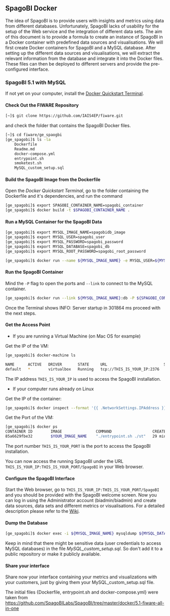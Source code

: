 ## SpagoBI Docker
The idea of SpagoBI is to provide users with insights and metrics using data from different databases. Unfortunately, SpagoBI lacks of usability for the setup of the Web service and the integration of different data sets. The aim of this document is to provide a formula to create an instance of SpagoBI in a Docker container with predefined data sources and visualisations.
We will first create Docker containers for SpagoBI and a MySQL database. After setting up the different data sources and visualisations, we will extract the relevant information from the database and integrate it into the Docker files.
These files can then be deployed to different servers and provide the pre-configured interface.

### SpagoBI 5.1 with MySQL

If not yet on your computer, install the [Docker Quickstart Terminal](https://docs.docker.com/).

#### Check Out the FIWARE Repository

```bash
[~]$ git clone https://github.com/IAIS4EP/fiware.git
```

and check the folder that contains the SpagoBI Docker files.

```bash
[~]$ cd fiware/ge_spaogbi
[ge_spagobi]$ ls -la
    Dockerfile
    Readme.md
    docker-compose.yml
    entrypoint.sh
    smoketest.sh
    MySQL_custom_setup.sql
```

#### Build the SpagoBI Image from the Dockerfile

Open the *Docker Quickstart Terminal*, go to the folder containing the Dockerfile and it's dependencies, and run the command
```bash
[ge_spagobi]$ export SPAGOBI_CONTAINER_NAME=spagobi_container
[ge_spagobi]$ docker build -t $SPAGOBI_CONTAINER_NAME .
```

#### Run a MySQL Container for the SpagoBI Data

```bash
[ge_spagobi]$ export MYSQL_IMAGE_NAME=spagobidb_image
[ge_spagobi]$ export MYSQL_USER=spagobi_user
[ge_spagobi]$ export MYSQL_PASSWORD=spagobi_password
[ge_spagobi]$ export MYSQL_DATABASE=spagobi_db
[ge_spagobi]$ export MYSQL_ROOT_PASSWORD=spagobi_root_password

[ge_spagobi]$ docker run --name ${MYSQL_IMAGE_NAME} -e MYSQL_USER=${MYSQL_USER} -e MYSQL_PASSWORD=${MYSQL_PASSWORD} -e MYSQL_DATABASE=${MYSQL_DATABASE} -e MYSQL_ROOT_PASSWORD=${MYSQL_ROOT_PASSWORD} -d mysql
```

#### Run the SpagoBI Container

Mind the `-P` flag to open the ports and `--link` to connect to the MySQL container.

```bash
[ge_spagobi]$ docker run --link ${MYSQL_IMAGE_NAME}:db -P ${SPAGOBI_CONTAINER_NAME}
```

Once the Terminal shows
	INFO: Server startup in 301864 ms
proceed with the next steps.

#### Get the Access Point

- If you are running a Virtual Machine (on Mac OS for example)

Get the IP of the VM:
```bash
[ge_spagobi]$ docker-machine ls

NAME      ACTIVE   DRIVER       STATE     URL                         SWARM
default   *        virtualbox   Running   tcp://THIS_IS_YOUR_IP:2376   
```

The IP address `THIS_IS_YOUR_IP` is used to access the SpagoBI installation.

- If your computer runs already on Linux

Get the IP of the container:
```bash
[ge_spagobi]$ docker inspect --format '{{ .NetworkSettings.IPAddress }}' spagobi
```

Get the Port of the VM:
```bash
[ge_spagobi]$ docker ps
CONTAINER ID        IMAGE               COMMAND                  CREATED             STATUS              PORTS                                  NAMES
85a6629fbe32        $YOUR_IMAGE_NAME    "./entrypoint.sh ./st"   29 minutes ago      Up 29 minutes       0.0.0.0:THIS_IS_YOUR_PORT->8080/tcp    fantastic_fiware
```

The port number `THIS_IS_YOUR_PORT` is the port to access the SpagoBI installation.

You can now access the running SpagoBI under the URL `THIS_IS_YOUR_IP:THIS_IS_YOUR_PORT/SpagoBI` in your Web browser.

#### Configure the SpagoBI Interface

Start the Web browser, go to `THIS_IS_YOUR_IP:THIS_IS_YOUR_PORT/SpagoBI` and you should be provided with the SpagoBI welcome screen. Now you can log in using the Administrator account (biadmin/biadmin) and create data sources, data sets and different metrics or visualisations. For a detailed description please refer to the [Wiki](http://wiki.spagobi.org/).

#### Dump the Database

```bash
[ge_spagobi]$ docker exec -i ${MYSQL_IMAGE_NAME} mysqldump ${MYSQL_DATABASE} -u${MYSQL_USER} -p${MYSQL_PASSWORD} > MySQL_custom_setup.sql
```

Keep in mind that there might be sensitive data (user credentials to access MySQL databases) in the file *MySQL_custom_setup.sql*. So don't add it to a public repository or make it publicly available.

#### Share your interface

Share now your interface containing your metrics and visualizations with your customers, just by giving them your MySQL_custom_setup.sql file.






The initial files {Dockerfile, entrypoint.sh and docker-compose.yml} were taken from https://github.com/SpagoBILabs/SpagoBI/tree/master/docker/5.1-fiware-all-in-one
